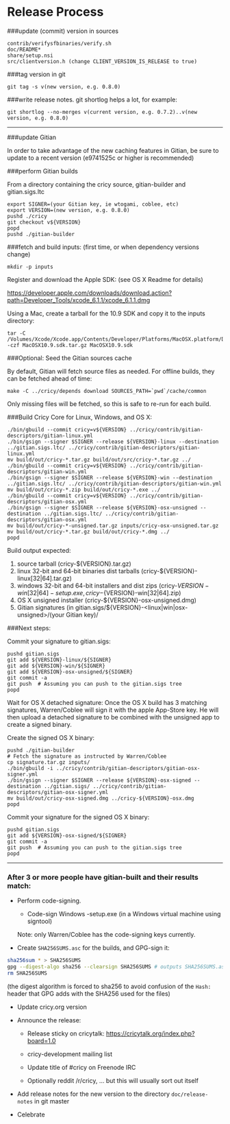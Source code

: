 Release Process
====================

###update (commit) version in sources

	contrib/verifysfbinaries/verify.sh
	doc/README*
	share/setup.nsi
	src/clientversion.h (change CLIENT_VERSION_IS_RELEASE to true)

###tag version in git

	git tag -s v(new version, e.g. 0.8.0)

###write release notes. git shortlog helps a lot, for example:

	git shortlog --no-merges v(current version, e.g. 0.7.2)..v(new version, e.g. 0.8.0)

* * *

###update Gitian

 In order to take advantage of the new caching features in Gitian, be sure to update to a recent version (e9741525c or higher is recommended)

###perform Gitian builds

 From a directory containing the cricy source, gitian-builder and gitian.sigs.ltc
  
    export SIGNER=(your Gitian key, ie wtogami, coblee, etc)
	export VERSION=(new version, e.g. 0.8.0)
	pushd ./cricy
	git checkout v${VERSION}
	popd
	pushd ./gitian-builder

###fetch and build inputs: (first time, or when dependency versions change)

	mkdir -p inputs

 Register and download the Apple SDK: (see OS X Readme for details)

 https://developer.apple.com/downloads/download.action?path=Developer_Tools/xcode_6.1.1/xcode_6.1.1.dmg

 Using a Mac, create a tarball for the 10.9 SDK and copy it to the inputs directory:

	tar -C /Volumes/Xcode/Xcode.app/Contents/Developer/Platforms/MacOSX.platform/Developer/SDKs/ -czf MacOSX10.9.sdk.tar.gz MacOSX10.9.sdk

###Optional: Seed the Gitian sources cache

  By default, Gitian will fetch source files as needed. For offline builds, they can be fetched ahead of time:

	make -C ../cricy/depends download SOURCES_PATH=`pwd`/cache/common

  Only missing files will be fetched, so this is safe to re-run for each build.

###Build Cricy Core for Linux, Windows, and OS X:

	./bin/gbuild --commit cricy=v${VERSION} ../cricy/contrib/gitian-descriptors/gitian-linux.yml
	./bin/gsign --signer $SIGNER --release ${VERSION}-linux --destination ../gitian.sigs.ltc/ ../cricy/contrib/gitian-descriptors/gitian-linux.yml
	mv build/out/cricy-*.tar.gz build/out/src/cricy-*.tar.gz ../
	./bin/gbuild --commit cricy=v${VERSION} ../cricy/contrib/gitian-descriptors/gitian-win.yml
	./bin/gsign --signer $SIGNER --release ${VERSION}-win --destination ../gitian.sigs.ltc/ ../cricy/contrib/gitian-descriptors/gitian-win.yml
	mv build/out/cricy-*.zip build/out/cricy-*.exe ../
	./bin/gbuild --commit cricy=v${VERSION} ../cricy/contrib/gitian-descriptors/gitian-osx.yml
	./bin/gsign --signer $SIGNER --release ${VERSION}-osx-unsigned --destination ../gitian.sigs.ltc/ ../cricy/contrib/gitian-descriptors/gitian-osx.yml
	mv build/out/cricy-*-unsigned.tar.gz inputs/cricy-osx-unsigned.tar.gz
	mv build/out/cricy-*.tar.gz build/out/cricy-*.dmg ../
	popd
  Build output expected:

  1. source tarball (cricy-${VERSION}.tar.gz)
  2. linux 32-bit and 64-bit binaries dist tarballs (cricy-${VERSION}-linux[32|64].tar.gz)
  3. windows 32-bit and 64-bit installers and dist zips (cricy-${VERSION}-win[32|64]-setup.exe, cricy-${VERSION}-win[32|64].zip)
  4. OS X unsigned installer (cricy-${VERSION}-osx-unsigned.dmg)
  5. Gitian signatures (in gitian.sigs/${VERSION}-<linux|win|osx-unsigned>/(your Gitian key)/

###Next steps:

Commit your signature to gitian.sigs:

	pushd gitian.sigs
	git add ${VERSION}-linux/${SIGNER}
	git add ${VERSION}-win/${SIGNER}
	git add ${VERSION}-osx-unsigned/${SIGNER}
	git commit -a
	git push  # Assuming you can push to the gitian.sigs tree
	popd

  Wait for OS X detached signature:
	Once the OS X build has 3 matching signatures, Warren/Coblee will sign it with the apple App-Store key.
	He will then upload a detached signature to be combined with the unsigned app to create a signed binary.

  Create the signed OS X binary:

	pushd ./gitian-builder
	# Fetch the signature as instructed by Warren/Coblee
	cp signature.tar.gz inputs/
	./bin/gbuild -i ../cricy/contrib/gitian-descriptors/gitian-osx-signer.yml
	./bin/gsign --signer $SIGNER --release ${VERSION}-osx-signed --destination ../gitian.sigs/ ../cricy/contrib/gitian-descriptors/gitian-osx-signer.yml
	mv build/out/cricy-osx-signed.dmg ../cricy-${VERSION}-osx.dmg
	popd

Commit your signature for the signed OS X binary:

	pushd gitian.sigs
	git add ${VERSION}-osx-signed/${SIGNER}
	git commit -a
	git push  # Assuming you can push to the gitian.sigs tree
	popd

-------------------------------------------------------------------------

### After 3 or more people have gitian-built and their results match:

- Perform code-signing.

    - Code-sign Windows -setup.exe (in a Windows virtual machine using signtool)

  Note: only Warren/Coblee has the code-signing keys currently.

- Create `SHA256SUMS.asc` for the builds, and GPG-sign it:
```bash
sha256sum * > SHA256SUMS
gpg --digest-algo sha256 --clearsign SHA256SUMS # outputs SHA256SUMS.asc
rm SHA256SUMS
```
(the digest algorithm is forced to sha256 to avoid confusion of the `Hash:` header that GPG adds with the SHA256 used for the files)

- Update cricy.org version

- Announce the release:

  - Release sticky on cricytalk: https://cricytalk.org/index.php?board=1.0

  - cricy-development mailing list

  - Update title of #cricy on Freenode IRC

  - Optionally reddit /r/cricy, ... but this will usually sort out itself

- Add release notes for the new version to the directory `doc/release-notes` in git master

- Celebrate 
